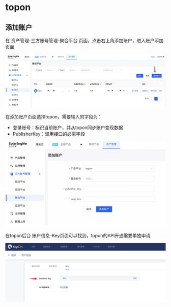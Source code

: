 # topon

## 添加账户

在 资产管理-三方账号管理-聚合平台 页面，点击右上角添加账户，进入账户添加页面

![](<../../../.gitbook/assets/image (69).png>)

在添加账户页面选择topon，需要输入的字段为：

* 登录账号：标识当前账户，并从topon同步账户变现数据
* PublisherKey：调用接口的必需字段

![](<../../../.gitbook/assets/image (116).png>)

在topon后台 账户信息-Key页面可以找到，topon的API开通需要单独申请

![](<../../../.gitbook/assets/image (43).png>)
